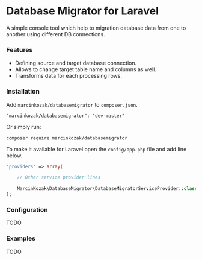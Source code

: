 # Database Migrator for Laravel

A simple console tool which help to migration database data from one to another using different DB connections.

### Features

- Defining source and target database connection.
- Allows to change target table name and columns as well.
- Transforms data for each processing rows.

### Installation

Add `marcinkozak/databasemigrator` to `composer.json`.
```
"marcinkozak/databasemigrator": "dev-master"
```
Or simply run:
```
composer require marcinkozak/databasemigrator
```

To make it available for Laravel open the ```config/app.php``` file and add line below.

```php
'providers' => array(

    // Other service provider lines
    
    MarcinKozak\DatabaseMigrator\DatabaseMigratorServiceProvider::class,
);
```

### Configuration

TODO

### Examples

TODO